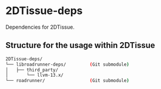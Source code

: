 # 2DTissue-deps

Dependencies for 2DTissue.

## Structure for the usage within 2DTissue

```bash
2DTissue-deps/  
└── libroadrunner-deps/         (Git submodule)  
│   ├── third_party/  
│       └── llvm-13.x/  
└── roadrunner/                 (Git submodule)  
```
